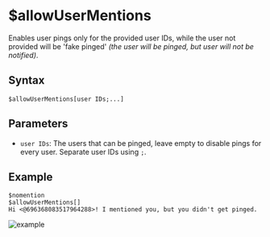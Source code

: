 # $allowUserMentions
Enables user pings only for the provided user IDs, while the user not provided will be 'fake pinged' *(the user will be pinged, but user will not be notified)*.

## Syntax
```
$allowUserMentions[user IDs;...]
```

## Parameters
- `user IDs`: The users that can be pinged, leave empty to disable pings for every user. Separate user IDs using `;`.

## Example
```
$nomention
$allowUserMentions[]
Hi <@696368083517964288>! I mentioned you, but you didn't get pinged.
```

![example](https://user-images.githubusercontent.com/113303649/209945188-a195cda5-9297-46ff-b882-0363f5b4ed28.png)
